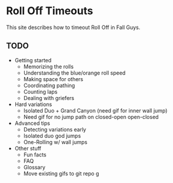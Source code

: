 # Roll Off Timeouts

This site describes how to timeout Roll Off in Fall Guys.

## TODO

* Getting started
    * Memorizing the rolls
    * Understanding the blue/orange roll speed
    * Making space for others
    * Coordinating pathing
    * Counting laps
    * Dealing with griefers
* Hard variations
    * Isolated Duo + Grand Canyon (need gif for inner wall jump)
    * Need gif for no jump path on closed-open open-closed
* Advanced tips
    * Detecting variations early
    * Isolated duo god jumps
    * One-Rolling w/ wall jumps
* Other stuff
    * Fun facts
    * FAQ
    * Glossary
    * Move existing gifs to git repo
g